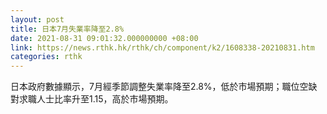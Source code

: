 ```yaml
---
layout: post
title: 日本7月失業率降至2.8%
date: 2021-08-31 09:01:32.000000000 +08:00
link: https://news.rthk.hk/rthk/ch/component/k2/1608338-20210831.htm
categories: rthk
---
```


日本政府數據顯示，7月經季節調整失業率降至2.8%，低於市場預期；職位空缺對求職人士比率升至1.15，高於市場預期。
